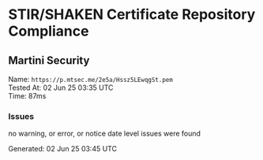 # STIR/SHAKEN Certificate Repository Compliance

## Martini Security

Name: `https://p.mtsec.me/2e5a/Hssz5LEwqgSt.pem`\
Tested At: 02 Jun 25 03:35 UTC\
Time: 87ms

### Issues

no warning, or error, or notice date level issues were found

Generated: 02 Jun 25 03:45 UTC